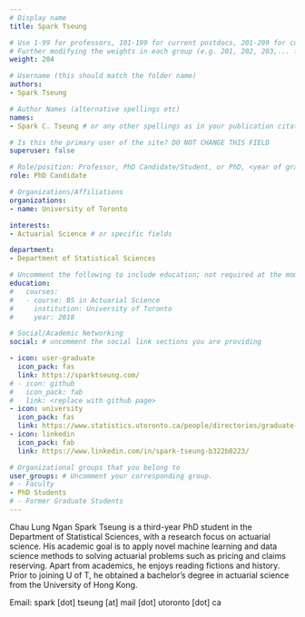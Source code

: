 ```yaml
---
# Display name
title: Spark Tseung

# Use 1-99 for professors, 101-199 for current postdocs, 201-299 for current phds, 301-399 for current masters, 401-499 for current undergrads, 801-809 for alum postdocs, 811-849 for alum phds, 851-899 for alum masters, and 901-999 for alum undergrads
# Further modifying the weights in each group (e.g. 201, 202, 203,... for current phds) allows customized ordering (e.g. new students first)
weight: 204

# Username (this should match the folder name)
authors:
- Spark Tseung

# Author Names (alternative spellings etc)
names:
- Spark C. Tseung # or any other spellings as in your publication citations

# Is this the primary user of the site? DO NOT CHANGE THIS FIELD
superuser: false

# Role/position: Professor, PhD Candidate/Student, or PhD, <year of graduation>
role: PhD Candidate

# Organizations/Affiliations
organizations:
- name: University of Toronto

interests:
- Actuarial Science # or specific fields

department:
- Department of Statistical Sciences

# Uncomment the following to include education; not required at the moment.
education:
#   courses:
#   - course: BS in Actuarial Science
#     institution: University of Toronto
#     year: 2018

# Social/Academic Networking
social: # uncomment the social link sections you are providing

- icon: user-graduate
  icon_pack: fas
  link: https://sparktseung.com/
# - icon: github
#   icon_pack: fab
#   link: <replace with github page>
- icon: university
  icon_pack: fas
  link: https://www.statistics.utoronto.ca/people/directories/graduate-students/chau-lung-ngan-spark-tseung
- icon: linkedin
  icon_pack: fab
  link: https://www.linkedin.com/in/spark-tseung-b322b8223/

# Organizational groups that you belong to
user_groups: # Uncomment your corresponding group.
# - Faculty
- PhD Students
# - Former Graduate Students
---
```


Chau Lung Ngan Spark Tseung is a third-year PhD student in the Department of Statistical Sciences, with a research focus on actuarial science. His academic goal is to apply novel machine learning and data science methods to solving actuarial problems such as pricing and claims reserving. Apart from academics, he enjoys reading fictions and history. Prior to joining U of T, he obtained a bachelor’s degree in actuarial science from the University of Hong Kong.

Email: spark [dot] tseung [at] mail [dot] utoronto [dot] ca